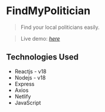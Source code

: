 # FindMyPolitician
> Find your local politicians easily.

> Live demo: [_here_](https://findmypolitician.netlify.app)


## Technologies Used
- Reactjs - v18
- Nodejs - v18
- Express
- Axios
- Netlify
- JavaScript

